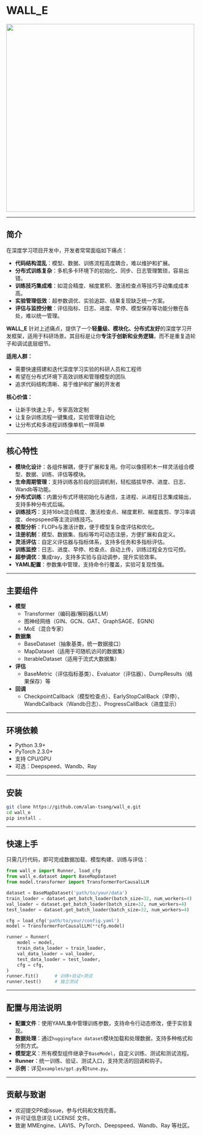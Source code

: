 # WALL_E

<img src="https://image.tmdb.org/t/p/original/nYs4ZwnJBK4AgljhvzwNz7fpr3E.jpg" width="500"/>

---

## 简介

在深度学习项目开发中，开发者常常面临如下痛点：

- **代码结构混乱**：模型、数据、训练流程高度耦合，难以维护和扩展。
- **分布式训练复杂**：多机多卡环境下的初始化、同步、日志管理繁琐，容易出错。
- **训练技巧集成难**：如混合精度、梯度累积、激活检查点等技巧手动集成成本高。
- **实验管理低效**：超参数调优、实验追踪、结果复现缺乏统一方案。
- **评估与监控分散**：评估指标、日志、进度、早停、模型保存等功能分散在各处，难以统一管理。

**WALL_E** 针对上述痛点，提供了一个**轻量级、模块化、分布式友好**的深度学习开发框架，适用于科研场景。其目标是让你**专注于创新和业务逻辑**，而不是重复造轮子和调试底层细节。

**适用人群：**
- 需要快速搭建和迭代深度学习实验的科研人员和工程师
- 希望在分布式环境下高效训练和管理模型的团队
- 追求代码结构清晰、易于维护和扩展的开发者

**核心价值：**
- 让新手快速上手，专家高效定制
- 让复杂训练流程一键集成，实验管理自动化
- 让分布式和多进程训练像单机一样简单

---

## 核心特性
- **模块化设计**：各组件解耦，便于扩展和复用。你可以像搭积木一样灵活组合模型、数据、训练、评估等模块。
- **生命周期管理**：支持训练各阶段的回调机制，轻松插拔早停、进度、日志、Wandb等功能。
- **分布式训练**：内置分布式环境初始化与通信，主进程、从进程日志集成输出，支持多种分布式后端。
- **训练技巧**：支持16bit混合精度、激活检查点、梯度累积、梯度裁剪、学习率调度、deepspeed等主流训练技巧。
- **模型分析**：FLOPs与激活计数，便于模型复杂度评估和优化。
- **注册机制**：模型、数据集、指标等均可动态注册，方便扩展和自定义。
- **灵活评估**：自定义评估器与指标体系，支持多任务和多指标评估。
- **训练监控**：日志、进度、早停、检查点、自动上传，训练过程全方位可控。
- **超参调优**：集成ray，支持多实验与自动调参，提升实验效率。
- **YAML配置**：参数集中管理，支持命令行覆盖，实验可复现性强。

---

## 主要组件
- **模型**
  - Transformer（编码器/解码器/LLM）
  - 图神经网络（GIN、GCN、GAT、GraphSAGE、EGNN）
  - MoE（混合专家）
- **数据集**
  - BaseDataset（抽象基类，统一数据接口）
  - MapDataset（适用于可随机访问的数据集）
  - IterableDataset（适用于流式大数据集）
- **评估**
  - BaseMetric（评估指标基类）、Evaluator（评估器）、DumpResults（结果保存）等
- **回调**
  - CheckpointCallback（模型检查点）、EarlyStopCallBack（早停）、WandbCallback（Wandb日志）、ProgressCallBack（进度显示）

---

## 环境依赖
- Python 3.9+
- PyTorch 2.3.0+
- 支持 CPU/GPU
- 可选：Deepspeed、Wandb、Ray

---

## 安装
```bash
git clone https://github.com/alan-tsang/wall_e.git
cd wall_e
pip install .
```

---

## 快速上手

只需几行代码，即可完成数据加载、模型构建、训练与评估：

```python
from wall_e import Runner, load_cfg
from wall_e.dataset import BaseMapDataset
from model.transformer import TransformerForCausalLLM

dataset = BaseMapDataset('path/to/your/data')
train_loader = dataset.get_batch_loader(batch_size=32, num_workers=4)
val_loader = dataset.get_batch_loader(batch_size=32, num_workers=4)
test_loader = dataset.get_batch_loader(batch_size=32, num_workers=4)

cfg = load_cfg('path/to/your/config.yaml')
model = TransformerForCausalLLM(**cfg.model)

runner = Runner(
    model = model,
    train_data_loader = train_loader,
    val_data_loader = val_loader,
    test_data_loader = test_loader,
    cfg = cfg,
)
runner.fit()      # 训练+验证+测试
runner.test()     # 独立测试
```

---

## 配置与用法说明
- **配置文件**：使用YAML集中管理训练参数，支持命令行动态修改，便于实验复现。
- **数据处理**：通过`huggingface dataset`模块加载和处理数据，支持多种格式和分割方式。
- **模型定义**：所有模型组件继承于`BaseModel`，自定义训练、测试和测试流程。
- **Runner**：统一训练、验证、测试入口，支持灵活的回调和钩子。
- **示例**：详见`examples/gpt.py`和`tune.py`。

---

## 贡献与致谢
- 欢迎提交PR或issue，参与代码和文档完善。
- 许可证信息详见 LICENSE 文件。
- 致谢 MMEngine、LAVIS、PyTorch、Deepspeed、Wandb、Ray 等社区。
